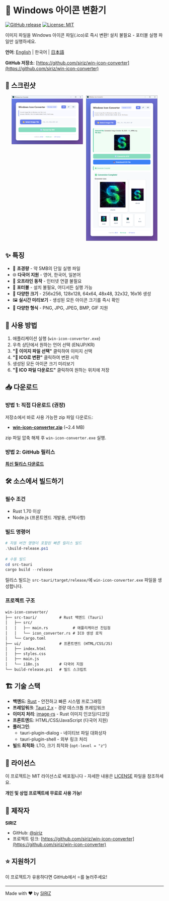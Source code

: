 # 🎨 Windows 아이콘 변환기

[![GitHub release](https://img.shields.io/github/v/release/siriz/win-icon-converter)](https://github.com/siriz/win-icon-converter/releases)
[![License: MIT](https://img.shields.io/badge/License-MIT-yellow.svg)](https://opensource.org/licenses/MIT)

이미지 파일을 Windows 아이콘 파일(.ico)로 즉시 변환! 설치 불필요 - 포터블 실행 파일만 실행하세요.

**언어**: [English](README.md) | 한국어 | [日本語](README.ja.md)

**GitHub 저장소**: [https://github.com/siriz/win-icon-converter](https://github.com/siriz/win-icon-converter)

## 📸 스크린샷

<p align="center" style="display: flex; align-items: flex-start; justify-content: center; gap: 10px;">
  <img src="screenshots/start_page.png" alt="시작 페이지" width="45%">
  <img src="screenshots/coverted_page.png" alt="변환 완료 페이지" width="45%">
</p>

## ✨ 특징

- 🚀 **초경량** - 약 5MB의 단일 실행 파일
- 🌐 **다국어 지원** - 영어, 한국어, 일본어
- 📴 **오프라인 동작** - 인터넷 연결 불필요
- 💼 **포터블** - 설치 불필요, 어디서든 실행 가능
- 📏 **다양한 크기** - 256x256, 128x128, 64x64, 48x48, 32x32, 16x16 생성
- 🖼️ **실시간 미리보기** - 생성된 모든 아이콘 크기를 즉시 확인
- 🎨 **다양한 형식** - PNG, JPG, JPEG, BMP, GIF 지원

## 📖 사용 방법

1. 애플리케이션 실행 (`win-icon-converter.exe`)
2. 우측 상단에서 원하는 언어 선택 (EN/JP/KR)
3. **"📁 이미지 파일 선택"** 클릭하여 이미지 선택
4. **"🔄 ICO로 변환"** 클릭하여 변환 시작
5. 생성된 모든 아이콘 크기 미리보기
6. **"💾 ICO 파일 다운로드"** 클릭하여 원하는 위치에 저장

## 📥 다운로드

### 방법 1: 직접 다운로드 (권장)
저장소에서 바로 사용 가능한 zip 파일 다운로드:
- **[win-icon-converter.zip](win-icon-converter.zip)** (~2.4 MB)

zip 파일 압축 해제 후 `win-icon-converter.exe` 실행.

### 방법 2: GitHub 릴리스
[**최신 릴리스 다운로드**](https://github.com/siriz/win-icon-converter/releases/latest)

## 🛠️ 소스에서 빌드하기

### 필수 조건
- Rust 1.70 이상
- Node.js (프론트엔드 개발용, 선택사항)

### 빌드 명령어

```powershell
# 자동 버전 명명이 포함된 빠른 릴리스 빌드
.\build-release.ps1

# 수동 빌드
cd src-tauri
cargo build --release
```

릴리스 빌드는 `src-tauri/target/release/`에 `win-icon-converter.exe` 파일을 생성합니다.

### 프로젝트 구조
```
win-icon-converter/
├── src-tauri/          # Rust 백엔드 (Tauri)
│   ├── src/
│   │   ├── main.rs           # 애플리케이션 진입점
│   │   └── icon_converter.rs # ICO 생성 로직
│   └── Cargo.toml
├── ui/                 # 프론트엔드 (HTML/CSS/JS)
│   ├── index.html
│   ├── styles.css
│   ├── main.js
│   └── i18n.js         # 다국어 지원
└── build-release.ps1   # 빌드 스크립트
```

## 🏗️ 기술 스택

- **백엔드**: [Rust](https://www.rust-lang.org/) - 안전하고 빠른 시스템 프로그래밍
- **프레임워크**: [Tauri 2.x](https://tauri.app/) - 경량 데스크톱 프레임워크
- **이미지 처리**: [image-rs](https://github.com/image-rs/image) - Rust 이미지 인코딩/디코딩
- **프론트엔드**: HTML/CSS/JavaScript (다국어 지원)
- **플러그인**: 
  - tauri-plugin-dialog - 네이티브 파일 대화상자
  - tauri-plugin-shell - 외부 링크 처리
- **빌드 최적화**: LTO, 크기 최적화 (`opt-level = "z"`)

## 📄 라이선스

이 프로젝트는 MIT 라이선스로 배포됩니다 - 자세한 내용은 [LICENSE](LICENSE) 파일을 참조하세요.

**개인 및 상업 프로젝트에 무료로 사용 가능!**

## 👤 제작자

**SIRIZ**

- GitHub: [@siriz](https://github.com/siriz)
- 프로젝트 링크: [https://github.com/siriz/win-icon-converter](https://github.com/siriz/win-icon-converter)

## ⭐ 지원하기

이 프로젝트가 유용하다면 GitHub에서 ⭐를 눌러주세요!

---

Made with ❤️ by [SIRIZ](https://github.com/siriz)
